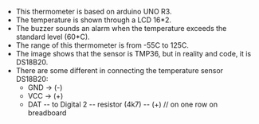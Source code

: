 - This thermometer is based on arduino UNO R3.
- The temperature is shown through a LCD 16*2.
- The buzzer sounds an alarm when the temperature exceeds the standard level (60*C).
- The range of this thermometer is from -55C to 125C.
- The image shows that the sensor is TMP36, but in reality and code, it is DS18B20.
- There are some different in connecting the temperature sensor DS18B20:
  - GND -> (-)
  - VCC -> (+)
  - DAT -- to Digital 2 -- resistor (4k7) -- (+) // on one row on breadboard
